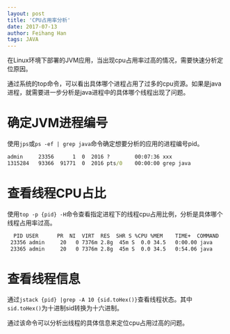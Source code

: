 ```yaml
---
layout: post
title: 'CPU占用率分析'
date: 2017-07-13
author: Feihang Han
tags: JAVA
---
```


在Linux环境下部署的JVM应用，当出现cpu占用率过高的情况，需要快速分析定位原因。

通过系统的top命令，可以看出具体哪个进程占用了过多的cpu资源。如果是java进程，就需要进一步分析是java进程中的具体哪个线程出现了问题。

# 确定JVM进程编号

使用```jps```或```ps -ef | grep java```命令确定想要分析的应用的进程编号pid。

```cmd
admin     23356      1  0  2016 ?        00:07:36 xxx
1315284   93366  91771  0  2016 pts/0    00:00:00 grep java
```
# 查看线程CPU占比

使用```top -p {pid} -H```命令查看指定进程下的线程cpu占用比例，分析是具体哪个线程占用率过高。

```cmd
  PID USER      PR  NI  VIRT  RES  SHR S %CPU %MEM    TIME+  COMMAND
 23356 admin     20   0 7376m 2.8g  45m S  0.0 34.5   0:00.00 java
 23365 admin     20   0 7376m 2.8g  45m S  0.0 34.5   0:54.06 java
```

# 查看线程信息

通过```jstack {pid} |grep -A 10 {sid.toHex()}```查看线程状态。其中```sid.toHex()```为十进制sid转换为十六进制。

通过该命令可以分析出线程的具体信息来定位cpu占用过高的问题。